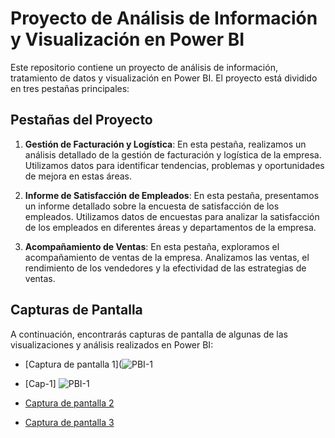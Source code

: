 # Proyecto de Análisis de Información y Visualización en Power BI

Este repositorio contiene un proyecto de análisis de información, tratamiento de datos y visualización en Power BI. El proyecto está dividido en tres pestañas principales:

## Pestañas del Proyecto

1. **Gestión de Facturación y Logística**: En esta pestaña, realizamos un análisis detallado de la gestión de facturación y logística de la empresa. Utilizamos datos para identificar tendencias, problemas y oportunidades de mejora en estas áreas.

2. **Informe de Satisfacción de Empleados**: En esta pestaña, presentamos un informe detallado sobre la encuesta de satisfacción de los empleados. Utilizamos datos de encuestas para analizar la satisfacción de los empleados en diferentes áreas y departamentos de la empresa.

3. **Acompañamiento de Ventas**: En esta pestaña, exploramos el acompañamiento de ventas de la empresa. Analizamos las ventas, el rendimiento de los vendedores y la efectividad de las estrategias de ventas.

## Capturas de Pantalla

A continuación, encontrarás capturas de pantalla de algunas de las visualizaciones y análisis realizados en Power BI:

- [Captura de pantalla 1](![PBI-1](https://github.com/Jdre20/Gestion-de-facturas-y-logistica-PBI/assets/109992025/e597eb5f-de2b-433c-b2d7-5933b9bd27c8)
- [Cap-1] ![PBI-1](https://github.com/Jdre20/Gestion-de-facturas-y-logistica-PBI/assets/109992025/9b5ac5e9-8910-4d52-8a8f-651a1c7e15a3)

- [Captura de pantalla 2](capturas/captura2.png)
- [Captura de pantalla 3](capturas/captura3.png)
